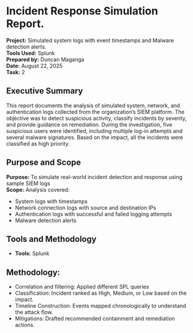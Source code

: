 # Incident Response Simulation Report.

**Project:** Simulated system logs with event timestamps and Malware detection alerts.  
**Tools Used:** Splunk  
**Prepared by:** Duncan Maganga  
**Date:** August 22, 2025  
**Task:** 2  

## Executive Summary

This report documents the analysis of simulated system, network, and authentication logs collected from the organization’s SIEM platform. The objective was to detect suspicious activity, classify incidents by severity, and provide guidance on remediation.
During the investigation, five suspicious users were identified, including multiple log-in attempts and several malware signatures. Based on the impact, all the incidents were classified as high priority.	

## Purpose and Scope

**Purpose:** To simulate real-world incident detection and response using sample SIEM logs  
**Scope:** Analysis covered:  
- System logs with timestamps  
- Network connection logs with source and destination IPs  
- Authentication logs with successful and failed logging attempts  
- Malware detection alerts   


## Tools and Methodology

- **Tools:** Splunk 


## Methodology:
- Correlation and filtering: Applied different SPL queries  
- Classification: Incident ranked as High, Medium, or Low based on the impact.  
- Timeline Construction: Events mapped chronologically to understand the attack flow.  
- Mitigations: Drafted recommended containment and remediation actions.  


